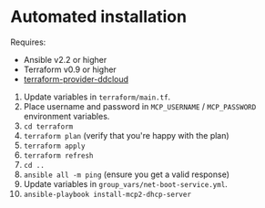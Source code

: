 # Automated installation

Requires:

* Ansible v2.2 or higher
* Terraform v0.9 or higher
* [terraform-provider-ddcloud](https://github.com/DimensionDataResearch/dd-cloud-compute-terraform/releases/download/v1.3.0-alpha3/terraform-provider-ddcloud.v1.3.0-alpha3.linux-amd64.zip)

1. Update variables in `terraform/main.tf`.
2. Place username and password in `MCP_USERNAME` / `MCP_PASSWORD` environment variables.
3. `cd terraform`
4. `terraform plan` (verify that you're happy with the plan)
5. `terraform apply`
6. `terraform refresh`
7. `cd ..`
8. `ansible all -m ping` (ensure you get a valid response)
9. Update variables in `group_vars/net-boot-service.yml`.
10. `ansible-playbook install-mcp2-dhcp-server`

